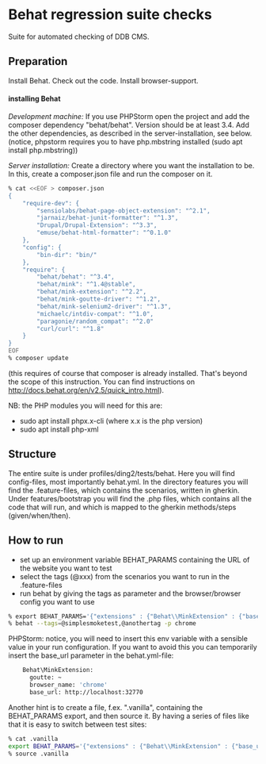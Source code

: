 # Behat regression suite checks

Suite for automated checking of DDB CMS.


## Preparation

Install Behat.
Check out the code.
Install browser-support.

#### installing Behat

_Development machine:_
If you use PHPStorm open the project and add the composer dependency "behat/behat".
Version should be at least 3.4.
Add the other dependencies, as described in the server-installation, see below.
(notice, phpstorm requires you to have php.mbstring installed (sudo apt install php.mbstring))


_Server installation:_
Create a directory where you want the installation to be.
In this, create a composer.json file and run the composer on it.
```sh
% cat <<EOF > composer.json
{
    "require-dev": {
        "sensiolabs/behat-page-object-extension": "^2.1",
        "jarnaiz/behat-junit-formatter": "^1.3",
        "Drupal/Drupal-Extension": "^3.3",
        "emuse/behat-html-formatter": "^0.1.0"
    },
    "config": {
        "bin-dir": "bin/"
    },
    "require": {
        "behat/behat": "^3.4",
        "behat/mink": "^1.4@stable",
        "behat/mink-extension": "^2.2",
        "behat/mink-goutte-driver": "^1.2",
        "behat/mink-selenium2-driver": "^1.3",
        "michaelc/intdiv-compat": "^1.0",
        "paragonie/random_compat": "^2.0"
        "curl/curl": "^1.8"
    }
}
EOF
% composer update
```
(this requires of course that composer is already installed. That's beyond the scope of this 
instruction. You can find instructions on http://docs.behat.org/en/v2.5/quick_intro.html).

NB: the PHP modules you will need for this are:
* sudo apt install phpx.x-cli  (where x.x is the php version)
* sudo apt install php-xml


## Structure

The entire suite is under profiles/ding2/tests/behat.
Here you will find config-files, most importantly behat.yml.
In the directory features you will find the .feature-files, which
contains the scenarios, written in gherkin.
Under features/bootstrap you will find the .php files, which
contains all the code that will run, and which is mapped to
the gherkin methods/steps (given/when/then).

## How to run
* set up an environment variable BEHAT_PARAMS containing the URL of the website you want to test
* select the tags (@xxx) from the scenarios you want to run in the .feature-files
* run behat by giving the tags as parameter and the browser/browser config you want to use



```sh
% export BEHAT_PARAMS='{"extensions" : {"Behat\\MinkExtension" : {"base_url" : "http://localhost:32770/"}}}'
% behat --tags=@simplesmoketest,@anothertag -p chrome
```

PHPStorm: notice, you will need to insert this env variable with a sensible value in your run configuration.
If you want to avoid this you can
temporarily insert the base_url parameter in the behat.yml-file:

```sh
    Behat\MinkExtension:
      goutte: ~
      browser_name: 'chrome'
      base_url: http://localhost:32770
```

Another hint is to create a file, f.ex. ".vanilla", containing the BEHAT_PARAMS
export, and then source it. By having a series of files like that it is easy
to switch between test sites:
```sh
% cat .vanilla
export BEHAT_PARAMS='{"extensions" : {"Behat\\MinkExtension" : {"base_url" : "https://vanilla-fbs.ddbcms.dk/"}}}'
% source .vanilla
```
